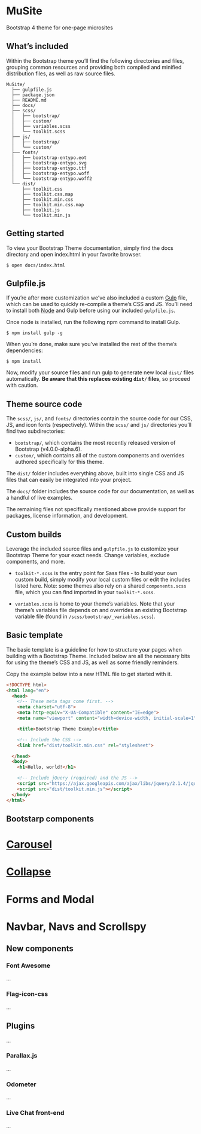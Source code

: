 # MuSite
 Bootstrap 4 theme for one-page microsites

## What’s included

Within the Bootstrap theme you’ll find the following directories and files, grouping common resources and providing both compiled and minified distribution files, as well as raw source files.

```
MuSite/
  ├── gulpfile.js
  ├── package.json
  ├── README.md
  ├── docs/
  ├── scss/
  │   ├── bootstrap/
  │   ├── custom/
  │   ├── variables.scss
  │   └── toolkit.scss
  ├── js/
  │   ├── bootstrap/
  │   └── custom/
  ├── fonts/
  │   ├── bootstrap-entypo.eot
  │   ├── bootstrap-entypo.svg
  │   ├── bootstrap-entypo.ttf
  │   ├── bootstrap-entypo.woff
  │   └── bootstrap-entypo.woff2
  └── dist/
      ├── toolkit.css
      ├── toolkit.css.map
      ├── toolkit.min.css
      ├── toolkit.min.css.map
      ├── toolkit.js
      └── toolkit.min.js
```

## Getting started

To view your Bootstrap Theme documentation, simply find the docs directory and open index.html in your favorite browser.

```Shell
$ open docs/index.html
```

## Gulpfile.js

If you’re after more customization we’ve also included a custom [Gulp](http://gulpjs.com/) file, which can be used to quickly re-compile a theme’s CSS and JS. You’ll need to install both [Node](https://nodejs.org/en/download/) and Gulp before using our included ```gulpfile.js```.

Once node is installed, run the following npm command to install Gulp.

```Shell
$ npm install gulp -g
```

When you’re done, make sure you’ve installed the rest of the theme’s dependencies:

```Shell
$ npm install
```

Now, modify your source files and run gulp to generate new local ```dist/``` files automatically. **Be aware that this replaces existing ```dist/``` files**, so proceed with caution.

## Theme source code

The ```scss/```, ```js/```, and ```fonts/``` directories contain the source code for our CSS, JS, and icon fonts (respectively). Within the ```scss/``` and ```js/``` directories you’ll find two subdirectories:

* ```bootstrap/```, which contains the most recently released version of Bootstrap (v4.0.0-alpha.6).
* ```custom/```, which contains all of the custom components and overrides authored specifically for this theme.

The ```dist/``` folder includes everything above, built into single CSS and JS files that can easily be integrated into your project.

The ```docs/``` folder includes the source code for our documentation, as well as a handful of live examples.

The remaining files not specifically mentioned above provide support for packages, license information, and development.

## Custom builds

Leverage the included source files and ```gulpfile.js``` to customize your Bootstrap Theme for your exact needs. Change variables, exclude components, and more.

* ```toolkit-*.scss``` is the entry point for Sass files - to build your own custom build, simply modify your local custom files or edit the includes listed here. Note: some themes also rely on a shared ```components.scss``` file, which you can find imported in your ```toolkit-*.scss```.

* ```variables.scss``` is home to your theme’s variables. Note that your theme’s variables file depends on and overrides an existing Bootstrap variable file (found in ```/scss/bootstrap/_variables.scss```).

## Basic template

The basic template is a guideline for how to structure your pages when building with a Bootstrap Theme. Included below are all the necessary bits for using the theme’s CSS and JS, as well as some friendly reminders.

Copy the example below into a new HTML file to get started with it.

```HTML
<!DOCTYPE html>
<html lang="en">
  <head>
    <!-- These meta tags come first. -->
    <meta charset="utf-8">
    <meta http-equiv="X-UA-Compatible" content="IE=edge">
    <meta name="viewport" content="width=device-width, initial-scale=1">

    <title>Bootstrap Theme Example</title>

    <!-- Include the CSS -->
    <link href="dist/toolkit.min.css" rel="stylesheet">

  </head>
  <body>
    <h1>Hello, world!</h1>

    <!-- Include jQuery (required) and the JS -->
    <script src="https://ajax.googleapis.com/ajax/libs/jquery/2.1.4/jquery.min.js"></script>
    <script src="dist/toolkit.min.js"></script>
  </body>
</html>
```

## Bootstarp components

# [Carousel](https://v4-alpha.getbootstrap.com/components/carousel/)
# [Collapse](https://v4-alpha.getbootstrap.com/components/collapse/)
# Forms and Modal
# Navbar, Navs and Scrollspy

## New components

### Font Awesome

...

### Flag-icon-css

...

## Plugins

...

### Parallax.js

...

### Odometer

...

### Live Chat front-end

...
